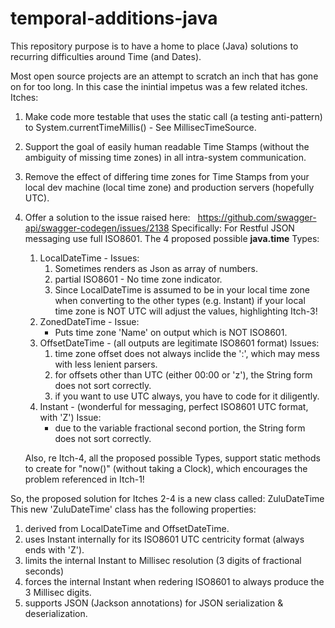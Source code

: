 # temporal-additions-java

This repository purpose is to have a home to place (Java) solutions to recurring difficulties around Time (and Dates).

Most open source projects are an attempt to scratch an inch that has gone on for too long.
In this case the inintial impetus was a few related itches.  Itches:

1. Make code more testable that uses the static call (a testing anti-pattern) to System.currentTimeMillis() - See MillisecTimeSource.
2. Support the goal of easily human readable Time Stamps (without the ambiguity of missing time zones) in all intra-system communication.
3. Remove the effect of differing time zones for Time Stamps from your local dev machine (local time zone) and production servers (hopefully UTC).
4. Offer a solution to the issue raised here: &nbsp; https://github.com/swagger-api/swagger-codegen/issues/2138
  Specifically: For Restful JSON messaging use full ISO8601.
  The 4 proposed possible **java.time** Types:
   1. LocalDateTime - Issues:
      1. Sometimes renders as Json as array of numbers.
      2. partial ISO8601 - No time zone indicator.
      3. Since LocalDateTime is assumed to be in your local time zone when converting to the other types (e.g. Instant) if your local time zone is NOT UTC will adjust the values, highlighting Itch-3!
   2. ZonedDateTime - Issue:
       * Puts time zone 'Name' on output which is NOT ISO8601.
   3. OffsetDateTime - (all outputs are legitimate ISO8601 format) Issues:
      1. time zone offset does not always inclide the ':', which may mess with less lenient parsers.
      2. for offsets other than UTC (either 00:00 or 'z'), the String form does not sort correctly.
      3. if you want to use UTC always, you have to code for it diligently.
    4. Instant - (wonderful for messaging, perfect ISO8601 UTC format, with 'Z') Issue: 
       * due to the variable fractional second portion, the String form does not sort correctly.

   Also, re Itch-4, all the proposed possible Types, support static methods to create for "now()" (without taking a Clock), which encourages the problem referenced in Itch-1!

So, the proposed solution for Itches 2-4 is a new class called: ZuluDateTime
This new 'ZuluDateTime' class has the following properties:
1. derived from LocalDateTime and OffsetDateTime.
2. uses Instant internally for its ISO8601 UTC centricity format (always ends with 'Z').
3. limits the internal Instant to Millisec resolution (3 digits of fractional seconds)
4. forces the internal Instant when redering ISO8601 to always produce the 3 Millisec digits.
5. supports JSON (Jackson annotations) for JSON serialization & deserialization.
